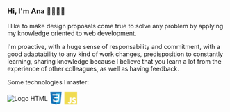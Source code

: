 ### Hi, I'm Ana 👋👩🏾‍💻

I like to make design proposals come true to solve any problem by applying my knowledge oriented to web development.

I'm proactive, with a huge sense of responsability and commitment, with a good adaptability to any kind of work changes, predisposition to constantly learning, sharing knowledge because I believe that you learn a lot from the experience of other colleagues, as well as having feedback.


Some technologies I master:
<div style="display: inline_block">
  <img align="center" alt="Logo HTML" height="30" width="30" src="https://cdn.jsdelivr.net/gh/devicons/devicon/icons/html5/html5-original-wordmark.svg">
  <img align="center" alt="Logo CSS" height="30" width="30" src="https://raw.githubusercontent.com/devicons/devicon/master/icons/css3/css3-original.svg">
  <img align="center" alt="Logo JS" height="30" width="30" src="https://raw.githubusercontent.com/devicons/devicon/master/icons/javascript/javascript-plain.svg">
</div> 
<br> 


<!--
**avsoto/avsoto** is a ✨ _special_ ✨ repository because its `README.md` (this file) appears on your GitHub profile.

Here are some ideas to get you started:

- 🔭 I’m currently working on ...
- 🌱 I’m currently learning ...
- 👯 I’m looking to collaborate on ...
- 🤔 I’m looking for help with ...
- 💬 Ask me about ...
- 📫 How to reach me: ...
- 😄 Pronouns: ...
- ⚡ Fun fact: ...
-->
